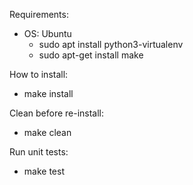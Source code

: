 Requirements:
* OS: Ubuntu
  * sudo apt install python3-virtualenv
  * sudo apt-get install make

How to install:
* make install

Clean before re-install:
* make clean

Run unit tests:
* make test